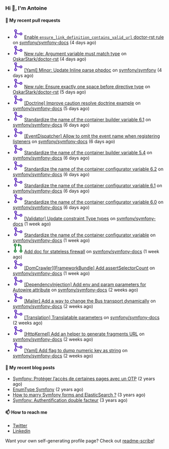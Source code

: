 ### Hi 👋, I'm Antoine

#### 👷 My recent pull requests

- ![](./assets/pr-merged.svg) [Enable `ensure_link_definition_contains_valid_url` doctor-rst rule](https://github.com/symfony/symfony-docs/pull/17702) on [symfony/symfony-docs](https://github.com/symfony/symfony-docs) (4 days ago)
- ![](./assets/pr-merged.svg) [New rule: Argument variable must match type](https://github.com/OskarStark/doctor-rst/pull/1233) on [OskarStark/doctor-rst](https://github.com/OskarStark/doctor-rst) (4 days ago)
- ![](./assets/pr-merged.svg) [[Yaml] Minor: Update Inline parse phpdoc](https://github.com/symfony/symfony/pull/48932) on [symfony/symfony](https://github.com/symfony/symfony) (4 days ago)
- ![](./assets/pr-merged.svg) [New rule: Ensure exactly one space before directive type](https://github.com/OskarStark/doctor-rst/pull/1231) on [OskarStark/doctor-rst](https://github.com/OskarStark/doctor-rst) (5 days ago)
- ![](./assets/pr-merged.svg) [[Doctrine] Improve caution resolve doctrine example](https://github.com/symfony/symfony-docs/pull/17689) on [symfony/symfony-docs](https://github.com/symfony/symfony-docs) (5 days ago)
- ![](./assets/pr-merged.svg) [Standardize the name of the container builder variable 6.1](https://github.com/symfony/symfony-docs/pull/17687) on [symfony/symfony-docs](https://github.com/symfony/symfony-docs) (6 days ago)
- ![](./assets/pr-merged.svg) [[EventDispatcher] Allow to omit the event name when registering listeners](https://github.com/symfony/symfony-docs/pull/17685) on [symfony/symfony-docs](https://github.com/symfony/symfony-docs) (6 days ago)
- ![](./assets/pr-merged.svg) [Standardize the name of the container builder variable 5.4](https://github.com/symfony/symfony-docs/pull/17683) on [symfony/symfony-docs](https://github.com/symfony/symfony-docs) (6 days ago)
- ![](./assets/pr-merged.svg) [Standardize the name of the container configurator variable 6.2](https://github.com/symfony/symfony-docs/pull/17682) on [symfony/symfony-docs](https://github.com/symfony/symfony-docs) (6 days ago)
- ![](./assets/pr-merged.svg) [Standardize the name of the container configurator variable 6.1](https://github.com/symfony/symfony-docs/pull/17679) on [symfony/symfony-docs](https://github.com/symfony/symfony-docs) (6 days ago)
- ![](./assets/pr-merged.svg) [Standardize the name of the container configurator variable 6.0](https://github.com/symfony/symfony-docs/pull/17678) on [symfony/symfony-docs](https://github.com/symfony/symfony-docs) (6 days ago)
- ![](./assets/pr-merged.svg) [[Validator] Update constraint Type types](https://github.com/symfony/symfony-docs/pull/17677) on [symfony/symfony-docs](https://github.com/symfony/symfony-docs) (1 week ago)
- ![](./assets/pr-merged.svg) [Standardize the name of the container configurator variable](https://github.com/symfony/symfony-docs/pull/17664) on [symfony/symfony-docs](https://github.com/symfony/symfony-docs) (1 week ago)
- ![](./assets/pr-open.svg) [Add doc for stateless firewall](https://github.com/symfony/symfony-docs/pull/17648) on [symfony/symfony-docs](https://github.com/symfony/symfony-docs) (1 week ago)
- ![](./assets/pr-merged.svg) [[DomCrawler][FrameworkBundle] Add assertSelectorCount](https://github.com/symfony/symfony-docs/pull/17640) on [symfony/symfony-docs](https://github.com/symfony/symfony-docs) (1 week ago)
- ![](./assets/pr-merged.svg) [[DependencyInjection] Add env and param parameters for Autowire attribute](https://github.com/symfony/symfony-docs/pull/17626) on [symfony/symfony-docs](https://github.com/symfony/symfony-docs) (2 weeks ago)
- ![](./assets/pr-merged.svg) [[Mailer] Add a way to change the Bus transport dynamically](https://github.com/symfony/symfony-docs/pull/17623) on [symfony/symfony-docs](https://github.com/symfony/symfony-docs) (2 weeks ago)
- ![](./assets/pr-merged.svg) [[Translation] Translatable parameters](https://github.com/symfony/symfony-docs/pull/17622) on [symfony/symfony-docs](https://github.com/symfony/symfony-docs) (2 weeks ago)
- ![](./assets/pr-merged.svg) [[HttpKernel] Add an helper to generate fragments URL](https://github.com/symfony/symfony-docs/pull/17621) on [symfony/symfony-docs](https://github.com/symfony/symfony-docs) (2 weeks ago)
- ![](./assets/pr-merged.svg) [[Yaml] Add flag to dump numeric key as string](https://github.com/symfony/symfony-docs/pull/17615) on [symfony/symfony-docs](https://github.com/symfony/symfony-docs) (2 weeks ago)


#### 📜 My recent blog posts

- [Symfony: Protéger l’accès de certaines pages avec un OTP](https://alamirault.medium.com/symfony-prot%C3%A9ger-lacc%C3%A8s-de-certaines-pages-avec-un-otp-4d72458e3d08?source=rss-cebacd5f419e------2) (2 years ago)
- [EnumType Symfony](https://alamirault.medium.com/enumtype-symfony-cf7dc32ca2f2?source=rss-cebacd5f419e------2) (2 years ago)
- [How to marry Symfony forms and ElasticSearch ?](https://alamirault.medium.com/how-to-marry-symfony-forms-and-elasticsearch-24a9ccefa185?source=rss-cebacd5f419e------2) (3 years ago)
- [Symfony: Authentification double facteur](https://alamirault.medium.com/symfony-authentification-double-facteur-a2be5d405420?source=rss-cebacd5f419e------2) (3 years ago)

#### 📫 How to reach me

- [Twitter](https://twitter.com/a_lamirault)
- [Linkedin](https://www.linkedin.com/in/antoine-lamirault-9a9a9a107/)

Want your own self-generating profile page? Check out [readme-scribe](https://github.com/muesli/readme-scribe)!

